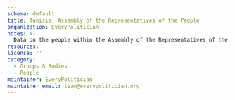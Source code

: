 ```yaml
---
schema: default
title: Tunisia: Assembly of the Representatives of the People
organization: EveryPolitician
notes: >-
  Data on the people within the Assembly of the Representatives of the People legislature of Tunisia.
resources:
license: ''
category:
  - Groups & Bodies
  - People
maintainer: EveryPolitician
maintainer_email: team@everypolitician.org
---
```

